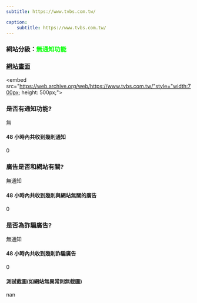 ```yaml
---
subtitle: https://www.tvbs.com.tw/

caption:
	subtitle: https://www.tvbs.com.tw/
---
```


<h3>網站分級：<font color="#00FF00">無通知功能</font></h3>

### [網站畫面](https://www.tvbs.com.tw/)
<embed src="https://web.archive.org/web/https://www.tvbs.com.tw/"style="width:700px; height: 500px;">

### 是否有通知功能?
無

#### 48 小時內共收到幾則通知
0

### 廣告是否和網站有關?
無通知

#### 48 小時內共收到幾則與網站無關的廣告
0

### 是否為詐騙廣告?
無通知

#### 48 小時內共收到幾則詐騙廣告
0

#### 測試截圖(如網站無異常則無截圖)
nan

